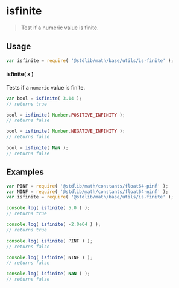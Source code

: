 isfinite
===
> Test if a numeric value is finite.

<!-- <usage> -->
## Usage

``` javascript
var isfinite = require( '@stdlib/math/base/utils/is-finite' );
```

#### isfinite( x )

Tests if a `numeric` value is finite.

``` javascript
var bool = isfinite( 3.14 );
// returns true

bool = isfinite( Number.POSITIVE_INFINITY );
// returns false

bool = isfinite( Number.NEGATIVE_INFINITY );
// returns false

bool = isfinite( NaN );
// returns false
```
<!-- </usage> -->

<!-- <examples> -->
## Examples

``` javascript
var PINF = require( '@stdlib/math/constants/float64-pinf' );
var NINF = require( '@stdlib/math/constants/float64-ninf' );
var isfinite = require( '@stdlib/math/base/utils/is-finite' );

console.log( isfinite( 5.0 ) );
// returns true

console.log( isfinite( -2.0e64 ) );
// returns true

console.log( isfinite( PINF ) );
// returns false

console.log( isfinite( NINF ) );
// returns false

console.log( isfinite( NaN ) );
// returns false
```
<!-- </examples> -->

<!-- <links> -->
<!-- </links> -->

